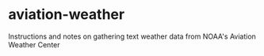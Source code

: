 # aviation-weather
Instructions and notes on gathering text weather data from NOAA's Aviation Weather Center
